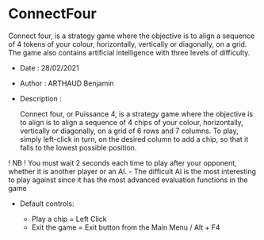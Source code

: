 # ConnectFour
Connect four, is a strategy game where the objective is to align a sequence of 4 tokens of your colour, horizontally, vertically or diagonally, on a grid. The game also contains artificial intelligence with three levels of difficulty.

- Date : 28/02/2021
- Author : ARTHAUD Benjamin


- Description :
	
	Connect four, or Puissance 4, is a strategy game where the objective is to align
is to align a sequence of 4 chips of your colour, horizontally, vertically or diagonally,
on a grid of 6 rows and 7 columns.
	To play, simply left-click in turn, 
on the desired column to add a chip, so that it falls to the lowest possible position.

! NB ! You must wait 2 seconds each time to play after your opponent,
	   whether it is another player or an AI.
 	 - The difficult AI is the most interesting to play against since it has
           the most advanced evaluation functions in the game


- Default controls: 

	- Play a chip = Left Click
	- Exit the game = Exit button from the Main Menu / Alt + F4
